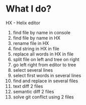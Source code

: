 # What I do?

HX - Helix editor

1. find file by name in console
2. find file by name in HX
3. rename file in HX
4. find string in HX in file
5. replace all words in HX in file
6. split file on left and tree on right
7. go left right from editor to tree
8. select several lines
9. select first words in several lines
10. find and replace in several files
11. text diff 2 files
12. semantic diff 2 files
13. solve git conflict using 2 files
